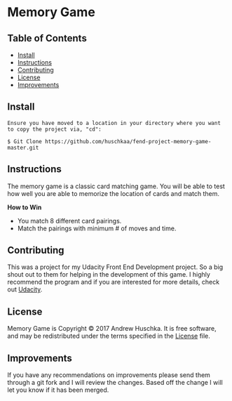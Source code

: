 # Memory Game

## Table of Contents
* [Install](#install)
* [Instructions](#instructions)
* [Contributing](#contributing)
* [License](#license)
* [Improvements](#improvements)

## Install
```
Ensure you have moved to a location in your directory where you want to copy the project via, "cd":

$ Git Clone https://github.com/huschkaa/fend-project-memory-game-master.git
```
## Instructions

The memory game is a classic card matching game. You will be able to test how well you are able to memorize the location of cards and match them.

**How to Win**
* You match 8 different card pairings.
* Match the pairings with minimum # of moves and time.

## Contributing

This was a project for my Udacity Front End Development project. So a big shout out to them for helping in the development of this game. I highly recommend the program and if you are interested for more details, check out [Udacity](https://www.udacity.com/course/front-end-web-developer-nanodegree--nd001).

## License
Memory Game is Copyright © 2017 Andrew Huschka. It is free software, and may be redistributed under the terms specified in the [License](License.txt) file.

## Improvements
If you have any recommendations on improvements please send them through a git fork and I will review the changes. Based off the change I will let you know if it has been merged.
